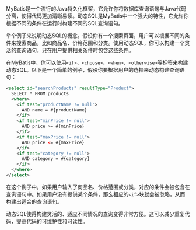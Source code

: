 MyBatis是一个流行的Java持久化框架，它允许你将数据库查询语句与Java代码分离，使得代码更加清晰易读。动态SQL是MyBatis中一个强大的特性，它允许你根据不同的条件在运行时构建不同的SQL查询语句。



举个例子来说明动态SQL的概念。假设你有一个搜索页面，用户可以根据不同的条件来搜索商品，比如商品名、价格范围和分类。使用动态SQL，你可以构建一个灵活的查询语句，只在用户提供相关条件时包含这些条件。

在MyBatis中，你可以使用`<if>`、`<choose>`、`<when>`、`<otherwise>`等标签来构建动态SQL。以下是一个简单的例子，假设你要根据用户的选择来动态构建查询语句：

```xml
<select id="searchProducts" resultType="Product">
  SELECT * FROM products
  <where>
    <if test="productName != null">
      AND name = #{productName}
    </if>
    <if test="minPrice != null">
      AND price >= #{minPrice}
    </if>
    <if test="maxPrice != null">
      AND price <= #{maxPrice}
    </if>
    <if test="category != null">
      AND category = #{category}
    </if>
  </where>
</select>
```

在这个例子中，如果用户输入了商品名、价格范围或分类，对应的条件会被包含在查询语句中。如果用户没有提供某个条件，那么相应的`<if>`块就会被忽略，从而构建出适合的查询语句。

动态SQL使得构建灵活的、适应不同情况的查询变得非常方便。这可以减少重复代码，提高代码的可维护性和可读性。

